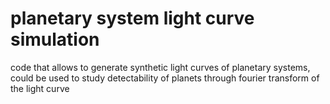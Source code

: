 # planetary system light curve simulation
 code that allows to generate synthetic light curves of planetary systems, could be used to study detectability of planets through fourier transform of the light curve

